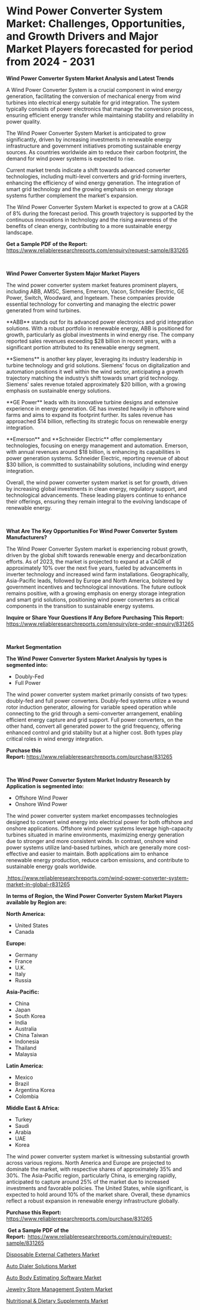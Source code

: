<p><h1>Wind Power Converter System Market: Challenges, Opportunities, and Growth Drivers and Major Market Players forecasted for period from 2024 - 2031</h1></p><p><strong>Wind Power Converter System Market Analysis and Latest Trends</strong></p>
<p><p>A Wind Power Converter System is a crucial component in wind energy generation, facilitating the conversion of mechanical energy from wind turbines into electrical energy suitable for grid integration. The system typically consists of power electronics that manage the conversion process, ensuring efficient energy transfer while maintaining stability and reliability in power quality.</p><p>The Wind Power Converter System Market is anticipated to grow significantly, driven by increasing investments in renewable energy infrastructure and government initiatives promoting sustainable energy sources. As countries worldwide aim to reduce their carbon footprint, the demand for wind power systems is expected to rise. </p><p>Current market trends indicate a shift towards advanced converter technologies, including multi-level converters and grid-forming inverters, enhancing the efficiency of wind energy generation. The integration of smart grid technology and the growing emphasis on energy storage systems further complement the market's expansion. </p><p>The Wind Power Converter System Market is expected to grow at a CAGR of 8% during the forecast period. This growth trajectory is supported by the continuous innovations in technology and the rising awareness of the benefits of clean energy, contributing to a more sustainable energy landscape.</p></p>
<p><strong>Get a Sample PDF of the Report:&nbsp;</strong> <a href="https://www.reliableresearchreports.com/enquiry/request-sample/831265?utm_campaign=13&utm_medium=2&utm_source=Github&utm_content=ia&utm_term=18122024&utm_id=wind-power-converter-system">https://www.reliableresearchreports.com/enquiry/request-sample/831265</a></p>
<p>&nbsp;</p>
<p><strong>Wind Power Converter System Major Market Players</strong></p>
<p><p>The wind power converter system market features prominent players, including ABB, AMSC, Siemens, Emerson, Vacon, Schneider Electric, GE Power, Switch, Woodward, and Ingeteam. These companies provide essential technology for converting and managing the electric power generated from wind turbines.</p><p>**ABB** stands out for its advanced power electronics and grid integration solutions. With a robust portfolio in renewable energy, ABB is positioned for growth, particularly as global investments in wind energy rise. The company reported sales revenues exceeding $28 billion in recent years, with a significant portion attributed to its renewable energy segment.</p><p>**Siemens** is another key player, leveraging its industry leadership in turbine technology and grid solutions. Siemens' focus on digitalization and automation positions it well within the wind sector, anticipating a growth trajectory matching the industry’s shift towards smart grid technology. Siemens' sales revenue totaled approximately $20 billion, with a growing emphasis on sustainable energy solutions.</p><p>**GE Power** leads with its innovative turbine designs and extensive experience in energy generation. GE has invested heavily in offshore wind farms and aims to expand its footprint further. Its sales revenue has approached $14 billion, reflecting its strategic focus on renewable energy integration.</p><p>**Emerson** and **Schneider Electric** offer complementary technologies, focusing on energy management and automation. Emerson, with annual revenues around $18 billion, is enhancing its capabilities in power generation systems. Schneider Electric, reporting revenue of about $30 billion, is committed to sustainability solutions, including wind energy integration.</p><p>Overall, the wind power converter system market is set for growth, driven by increasing global investments in clean energy, regulatory support, and technological advancements. These leading players continue to enhance their offerings, ensuring they remain integral to the evolving landscape of renewable energy.</p></p>
<p>&nbsp;</p>
<p><strong>What Are The Key Opportunities For Wind Power Converter System Manufacturers?</strong></p>
<p><p>The Wind Power Converter System market is experiencing robust growth, driven by the global shift towards renewable energy and decarbonization efforts. As of 2023, the market is projected to expand at a CAGR of approximately 10% over the next five years, fueled by advancements in inverter technology and increased wind farm installations. Geographically, Asia-Pacific leads, followed by Europe and North America, bolstered by government incentives and technological innovations. The future outlook remains positive, with a growing emphasis on energy storage integration and smart grid solutions, positioning wind power converters as critical components in the transition to sustainable energy systems.</p></p>
<p><strong>Inquire or Share Your Questions If Any Before Purchasing This Report:</strong> <a href="https://www.reliableresearchreports.com/enquiry/pre-order-enquiry/831265?utm_campaign=13&utm_medium=2&utm_source=Github&utm_content=ia&utm_term=18122024&utm_id=wind-power-converter-system">https://www.reliableresearchreports.com/enquiry/pre-order-enquiry/831265</a></p>
<p>&nbsp;</p>
<p><strong>Market Segmentation</strong></p>
<p><strong>The Wind Power Converter System Market Analysis by types is segmented into:</strong></p>
<p><ul><li>Doubly-Fed</li><li>Full Power</li></ul></p>
<p><p>The wind power converter system market primarily consists of two types: doubly-fed and full power converters. Doubly-fed systems utilize a wound rotor induction generator, allowing for variable speed operation while connecting to the grid through a semi-converter arrangement, enabling efficient energy capture and grid support. Full power converters, on the other hand, convert all generated power to the grid frequency, offering enhanced control and grid stability but at a higher cost. Both types play critical roles in wind energy integration.</p></p>
<p><strong>Purchase this Report:&nbsp;</strong><a href="https://www.reliableresearchreports.com/purchase/831265?utm_campaign=13&utm_medium=2&utm_source=Github&utm_content=ia&utm_term=18122024&utm_id=wind-power-converter-system">https://www.reliableresearchreports.com/purchase/831265</a></p>
<p>&nbsp;</p>
<p><strong>The Wind Power Converter System Market Industry Research by Application is segmented into:</strong></p>
<p><ul><li>Offshore Wind Power</li><li>Onshore Wind Power</li></ul></p>
<p><p>The wind power converter system market encompasses technologies designed to convert wind energy into electrical power for both offshore and onshore applications. Offshore wind power systems leverage high-capacity turbines situated in marine environments, maximizing energy generation due to stronger and more consistent winds. In contrast, onshore wind power systems utilize land-based turbines, which are generally more cost-effective and easier to maintain. Both applications aim to enhance renewable energy production, reduce carbon emissions, and contribute to sustainable energy goals worldwide.</p></p>
<p><a href="https://www.reliableresearchreports.com/wind-power-converter-system-market-in-global-r831265?utm_campaign=13&utm_medium=2&utm_source=Github&utm_content=ia&utm_term=18122024&utm_id=wind-power-converter-system">&nbsp;https://www.reliableresearchreports.com/wind-power-converter-system-market-in-global-r831265</a></p>
<p><strong>In terms of Region, the Wind Power Converter System Market Players available by Region are:</strong></p>
<p>
    <p> <strong> North America: </strong>
        <ul>
            <li>United States</li>
            <li>Canada</li>
        </ul>
        </p> 
    <p> <strong> Europe: </strong>
        <ul>
            <li>Germany</li>
            <li>France</li>
            <li>U.K.</li>
            <li>Italy</li>
            <li>Russia</li>
        </ul>
        </p> 
    <p> <strong> Asia-Pacific: </strong>
        <ul>
            <li>China</li>
            <li>Japan</li>
            <li>South Korea</li>
            <li>India</li>
            <li>Australia</li>
            <li>China Taiwan</li>
            <li>Indonesia</li>
            <li>Thailand</li>
            <li>Malaysia</li>
        </ul>
        </p> 
    <p> <strong> Latin America: </strong>
        <ul>
            <li>Mexico</li>
            <li>Brazil</li>
            <li>Argentina Korea</li>
            <li>Colombia</li>
        </ul>
        </p> 
    <p> <strong> Middle East & Africa: </strong>
        <ul>
            <li>Turkey</li>
            <li>Saudi</li>
            <li>Arabia</li>
            <li>UAE</li>
            <li>Korea</li>
        </ul>
    </p>
    </p>
<p><p>The wind power converter system market is witnessing substantial growth across various regions. North America and Europe are projected to dominate the market, with respective shares of approximately 35% and 30%. The Asia-Pacific region, particularly China, is emerging rapidly, anticipated to capture around 25% of the market due to increased investments and favorable policies. The United States, while significant, is expected to hold around 10% of the market share. Overall, these dynamics reflect a robust expansion in renewable energy infrastructure globally.</p></p>
<p><strong>Purchase this Report: </strong><a href="https://www.reliableresearchreports.com/purchase/831265?utm_campaign=13&utm_medium=2&utm_source=Github&utm_content=ia&utm_term=18122024&utm_id=wind-power-converter-system">https://www.reliableresearchreports.com/purchase/831265</a></p>
<p>&nbsp;<strong>Get a Sample PDF of the Report:&nbsp;&nbsp;</strong><a href="https://www.reliableresearchreports.com/enquiry/request-sample/831265?utm_campaign=13&utm_medium=2&utm_source=Github&utm_content=ia&utm_term=18122024&utm_id=wind-power-converter-system">https://www.reliableresearchreports.com/enquiry/request-sample/831265</a></p>
<p><strong></strong></p>
<p><p><a href="https://github.com/MarciaRunte/Market-Research-Report-List-1/blob/main/disposable-external-catheters-market.md?utm_campaign=13&utm_medium=2&utm_source=Github&utm_content=ia&utm_term=18122024&utm_id=wind-power-converter-system">Disposable External Catheters Market</a></p><p><a href="https://www.linkedin.com/pulse/future-trends-auto-dialer-solutions-market-2024-2031-size-tl9ke?utm_campaign=13&utm_medium=2&utm_source=Github&utm_content=ia&utm_term=18122024&utm_id=wind-power-converter-system">Auto Dialer Solutions Market</a></p><p><a href="https://www.linkedin.com/pulse/auto-body-estimating-software-market-forecasted-types-applications-aht9e?utm_campaign=13&utm_medium=2&utm_source=Github&utm_content=ia&utm_term=18122024&utm_id=wind-power-converter-system">Auto Body Estimating Software Market</a></p><p><a href="https://www.linkedin.com/pulse/strategic-insights-global-jewelry-store-management-system-is2ne?utm_campaign=13&utm_medium=2&utm_source=Github&utm_content=ia&utm_term=18122024&utm_id=wind-power-converter-system">Jewelry Store Management System Market</a></p><p><a href="https://github.com/MariaWashington76/Market-Research-Report-List-1/blob/main/nutritional-dietary-supplements-market.md?utm_campaign=13&utm_medium=2&utm_source=Github&utm_content=ia&utm_term=18122024&utm_id=wind-power-converter-system">Nutritional & Dietary Supplements Market</a></p></p>